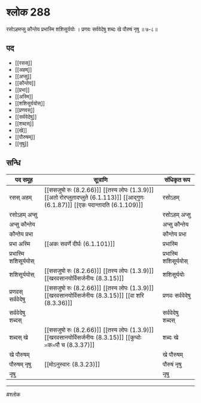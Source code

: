 # श्लोक 288

रसोऽहमप्सु कौन्तेय प्रभास्मि शशिसूर्ययोः ।
प्रणवः सर्ववेदेषु शब्दः खे पौरुषं नृषु ॥ ७-८॥


## पद 

- [[रसस्]]
- [[अहम्]]
- [[अप्सु]]
- [[कौन्तेय]]
- [[प्रभा]]
- [[अस्मि]]
- [[शशिसूर्ययोस्]]
- [[प्रणवस्]]
- [[सर्ववेदेषु]]
- [[शब्दस्]]
- [[खे]]
- [[पौरुषम्]]
- [[नृषु]]

## सन्धि

| पद समूह | सूत्राणि | संधिकृत रूप |
| ----- | ----- | ----- |
| रसस् अहम् |  [[ससजुषो रुः (8.2.66)]] [[तस्य लोपः (1.3.9)]] [[अतो रोरप्लुतादप्लुते (6.1.113)]] [[आद्गुणः (6.1.87)]] [[एङः पदान्तादति (6.1.109)]] | रसोऽहम् |
| रसोऽहम् अप्सु |  | रसोऽहम् अप्सु |
| अप्सु कौन्तेय |  | अप्सु कौन्तेय |
| कौन्तेय प्रभा |  | कौन्तेय प्रभा |
| प्रभा अस्मि |  [[अकः सवर्णे दीर्घः (6.1.101)]] | प्रभास्मि |
| प्रभास्मि शशिसूर्ययोस् |  | प्रभास्मि शशिसूर्ययोस् |
| शशिसूर्ययोस् |  [[ससजुषो रुः (8.2.66)]] [[तस्य लोपः (1.3.9)]] [[खरवसानयोर्विसर्जनीयः (8.3.15)]] | शशिसूर्ययोः |
| प्रणवस् सर्ववेदेषु |  [[ससजुषो रुः (8.2.66)]] [[तस्य लोपः (1.3.9)]] [[खरवसानयोर्विसर्जनीयः (8.3.15)]] [[वा शरि (8.3.36)]] | प्रणवः सर्ववेदेषु |
| सर्ववेदेषु शब्दस् |  | सर्ववेदेषु शब्दस् |
| शब्दस् खे |  [[ससजुषो रुः (8.2.66)]] [[तस्य लोपः (1.3.9)]] [[खरवसानयोर्विसर्जनीयः (8.3.15)]] [[कुप्वोः ≍क≍पौ च (8.3.37)]] | शब्दः खे |
| खे पौरुषम् |  | खे पौरुषम् |
| पौरुषम् नृषु |  [[मोऽनुस्वारः (8.3.23)]] | पौरुषं नृषु |
| नृषु |  | नृषु |


---

#श्लोक